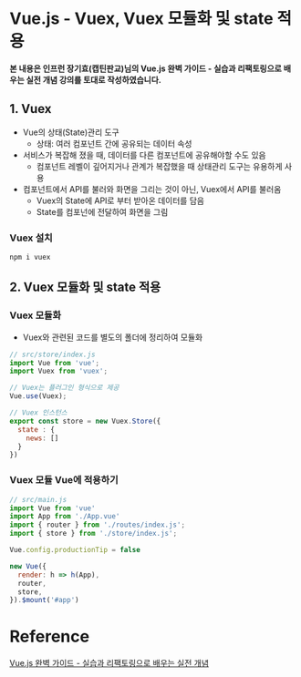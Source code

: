 # Vue.js - Vuex, Vuex 모듈화 및 state 적용

**본 내용은 인프런 장기효(캡틴판교)님의 Vue.js 완벽 가이드 - 실습과 리팩토링으로 배우는 실전 개념 강의를 토대로 작성하였습니다.**



## 1.  Vuex

* Vue의 상태(State)관리 도구
  * 상태: 여러 컴포넌트 간에 공유되는 데이터 속성
* 서비스가 복잡해 졌을 때, 데이터를 다른 컴포넌트에 공유해야할 수도 있음
  * 컴포넌트 레벨이 깊어지거나 관계가 복잡했을 때 상태관리 도구는 유용하게 사용
* 컴포넌트에서 API를 불러와 화면을 그리는 것이 아닌, Vuex에서 API를 불러옴
  * Vuex의 State에 API로 부터 받아온 데이터를 담음
  * State를 컴포넌에 전달하여 화면을 그림



### Vuex 설치

```shell
npm i vuex
```



## 2. Vuex 모듈화 및 state 적용

### Vuex 모듈화

* Vuex와 관련된 코드를 별도의 폴더에 정리하여 모듈화

```JavaScript
// src/store/index.js
import Vue from 'vue';
import Vuex from 'vuex';

// Vuex는 플러그인 형식으로 제공
Vue.use(Vuex);

// Vuex 인스턴스
export const store = new Vuex.Store({
  state : {
    news: []
  }
})

```



### Vuex 모듈 Vue에 적용하기

```JavaScript
// src/main.js
import Vue from 'vue'
import App from './App.vue'
import { router } from './routes/index.js';
import { store } from './store/index.js';

Vue.config.productionTip = false

new Vue({
  render: h => h(App),
  router,
  store,
}).$mount('#app')
```



# Reference

[Vue.js 완벽 가이드 - 실습과 리팩토링으로 배우는 실전 개념](https://www.inflearn.com/course/vue-js/dashboard)


